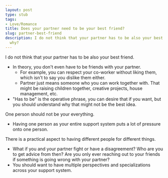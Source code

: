 ```yaml
---
layout: post
type: stub
tags:
- Love/Romance
title: Does your partner need to be your best friend?
slug: partner-best-friend
description: I do not think that your partner has to be also your best friend, but
  why?
---
```


I do not think that your partner has to be also your best friend.
* In theory, you don't even have to be friends with your partner.
    * For example, you can respect your co-worker without liking them, which isn't to say you dislike them either.
    * Partner just means someone who you can work together with. That might be raising children together, creative projects, house management, etc.
* "Has to be" is the operative phrase, you can desire that if you want, but you should understand why that might not be the best idea.

One person should not be your everything.
* Having one person as your entire support system puts a lot of pressure onto one person. 

There is a practical aspect to having different people for different things.
* What if you and your partner fight or have a disagreement? Who are you to get advice from then? Are you only ever reaching out to your friends if something is going wrong with your partner?
* You should want to have multiple perspectives and specializations across your support system.